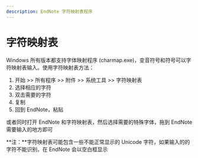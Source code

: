 ```yaml
---
description: EndNote 字符映射表程序
---
```


# 字符映射表

Windows 所有版本都支持字体映射程序 \(charmap.exe\)，变音符号和符号可以字符映射表输入。使用字符映射表方法：

1. 开始 &gt;&gt; 所有程序 &gt;&gt; 附件 &gt;&gt; 系统工具 &gt;&gt; 字符映射表
2. 选择相应的字符
3. 双击需要的字符
4. 复制
5. 回到 EndNote，粘贴

或者同时打开 EndNote 和字符映射表，然后选择需要的特殊字体，拖到 EndNote 需要输入的地方即可

**注：**字符映射表可能包含一些不能正常显示的 Unicode 字符，如果输入的的字符不能识别，在 EndNote 会以空白框显示


